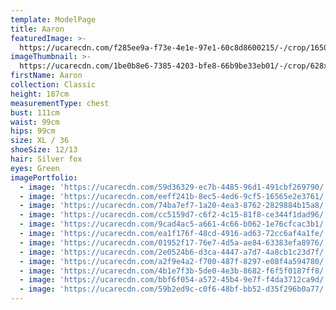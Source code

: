 ```yaml
---
template: ModelPage
title: Aaron
featuredImage: >-
  https://ucarecdn.com/f285ee9a-f73e-4e1e-97e1-60c8d8600215/-/crop/1650x888/0,52/-/preview/
imageThumbnail: >-
  https://ucarecdn.com/1be0b8e6-7385-4203-bfe8-66b9be33eb01/-/crop/628x903/34,0/-/preview/
firstName: Aaron
collection: Classic
height: 187cm
measurementType: chest
bust: 111cm
waist: 99cm
hips: 99cm
size: XL / 36
shoeSize: 12/13
hair: Silver fox
eyes: Green
imagePortfolio:
  - image: 'https://ucarecdn.com/59d36329-ec7b-4485-96d1-491cbf269790/'
  - image: 'https://ucarecdn.com/eeff241b-8ec5-4ed6-9cf5-16565e2e3761/'
  - image: 'https://ucarecdn.com/74ba7ef7-1a20-4ea3-8762-2829884b15a8/'
  - image: 'https://ucarecdn.com/cc5159d7-c6f2-4c15-81f8-ce344f1dad96/'
  - image: 'https://ucarecdn.com/9cad4ac5-a661-4c66-b062-1e76cfcac3b1/'
  - image: 'https://ucarecdn.com/ea1f176f-48cd-4916-ad63-72cc6af4a1fe/'
  - image: 'https://ucarecdn.com/01952f17-76e7-4d5a-ae84-63383efa8976/'
  - image: 'https://ucarecdn.com/2e0524b6-d3ca-4447-a7d7-4a8cb1c23d7f/'
  - image: 'https://ucarecdn.com/a2f9e4a2-f700-487f-8297-e08f4a594780/'
  - image: 'https://ucarecdn.com/4b1e7f3b-5de0-4e3b-8682-f6f5f0187ff8/'
  - image: 'https://ucarecdn.com/bbf6f054-a572-45b4-9e7f-f4da3712ca9d/'
  - image: 'https://ucarecdn.com/59b2ed9c-c0f6-48bf-bb52-d35f296b0a77/'
---
```


